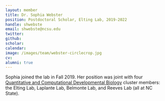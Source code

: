 ```yaml
---
layout: member
title: Dr. Sophia Webster
position: Postdoctoral Scholar, Elting Lab, 2019-2022
handle: shwebste
email: shwebste@ncsu.edu
twitter:
github:
scholar:
calendar:
image: /images/team/webster-circlecrop.jpg
cv:
alumni: true
---
```


Sophia joined the lab in Fall 2019. Her position was joint with four [Quantitative and Computational Developmental Biology](https://qcdb.ncsu.edu/) cluster members: the Elting Lab, Laplante Lab, Belmonte Lab, and Reeves Lab (all at NC State).
